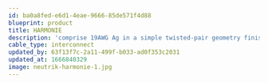 ```yaml
---
id: ba0a8fed-e6d1-4eae-9666-85de571f4d88
blueprint: product
title: HARMONIE
description: 'comprise 19AWG Ag in a simple twisted-pair geometry finished as a tri-braid. It is evenly balanced, affordable, with fine clarity.'
cable_type: interconnect
updated_by: 63f13f7c-2a11-499f-b033-ad0f353c2031
updated_at: 1666840329
image: neutrik-harmonie-1.jpg
---
```

